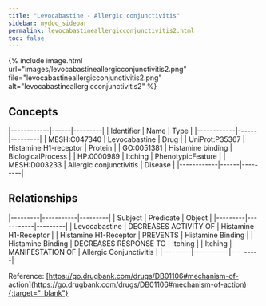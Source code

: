 ```yaml
---
title: "Levocabastine - Allergic conjunctivitis"
sidebar: mydoc_sidebar
permalink: levocabastineallergicconjunctivitis2.html
toc: false 
---
```


{% include image.html url="images/levocabastineallergicconjunctivitis2.png" file="levocabastineallergicconjunctivitis2.png" alt="levocabastineallergicconjunctivitis2" %}

## Concepts

|------------|------|---------|
| Identifier | Name | Type    |
|------------|------|---------|
| MESH:C047340 | Levocabastine | Drug |
| UniProt:P35367 | Histamine H1-receptor | Protein |
| GO:0051381 | Histamine binding | BiologicalProcess |
| HP:0000989 | Itching | PhenotypicFeature |
| MESH:D003233 | Allergic conjunctivitis | Disease |
|------------|------|---------|

## Relationships

|---------|-----------|---------|
| Subject | Predicate | Object  |
|---------|-----------|---------|
| Levocabastine | DECREASES ACTIVITY OF | Histamine H1-Receptor |
| Histamine H1-Receptor | PREVENTS | Histamine Binding |
| Histamine Binding | DECREASES RESPONSE TO | Itching |
| Itching | MANIFESTATION OF | Allergic Conjunctivitis |
|---------|-----------|---------|

Reference: [https://go.drugbank.com/drugs/DB01106#mechanism-of-action](https://go.drugbank.com/drugs/DB01106#mechanism-of-action){:target="_blank"}